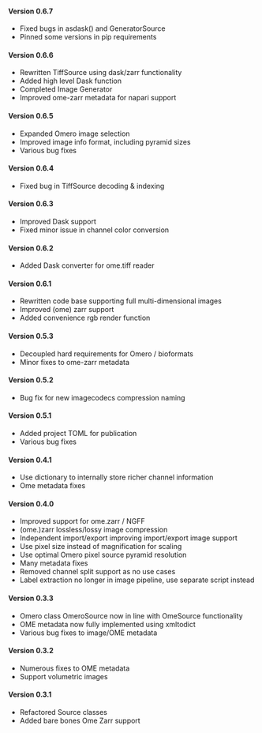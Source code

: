 #### Version 0.6.7
- Fixed bugs in asdask() and GeneratorSource
- Pinned some versions in pip requirements 

#### Version 0.6.6
- Rewritten TiffSource using dask/zarr functionality
- Added high level Dask function
- Completed Image Generator
- Improved ome-zarr metadata for napari support

#### Version 0.6.5
- Expanded Omero image selection
- Improved image info format, including pyramid sizes
- Various bug fixes

#### Version 0.6.4
- Fixed bug in TiffSource decoding & indexing

#### Version 0.6.3
- Improved Dask support
- Fixed minor issue in channel color conversion

#### Version 0.6.2
- Added Dask converter for ome.tiff reader

#### Version 0.6.1
- Rewritten code base supporting full multi-dimensional images
- Improved (ome) zarr support
- Added convenience rgb render function

#### Version 0.5.3
- Decoupled hard requirements for Omero / bioformats
- Minor fixes to ome-zarr metadata

#### Version 0.5.2
- Bug fix for new imagecodecs compression naming

#### Version 0.5.1
- Added project TOML for publication
- Various bug fixes

#### Version 0.4.1
- Use dictionary to internally store richer channel information
- Ome metadata fixes

#### Version 0.4.0
- Improved support for ome.zarr / NGFF
- (ome.)zarr lossless/lossy image compression
- Independent import/export improving import/export image support
- Use pixel size instead of magnification for scaling
- Use optimal Omero pixel source pyramid resolution
- Many metadata fixes
- Removed channel split support as no use cases
- Label extraction no longer in image pipeline, use separate script instead

#### Version 0.3.3
- Omero class OmeroSource now in line with OmeSource functionality
- OME metadata now fully implemented using xmltodict
- Various bug fixes to image/OME metadata

#### Version 0.3.2
- Numerous fixes to OME metadata
- Support volumetric images

#### Version 0.3.1
- Refactored Source classes
- Added bare bones Ome Zarr support
